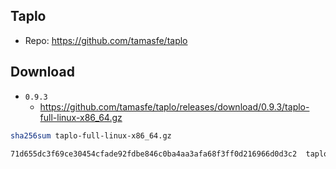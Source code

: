 ## Taplo

- Repo: https://github.com/tamasfe/taplo

## Download

- `0.9.3`
    - https://github.com/tamasfe/taplo/releases/download/0.9.3/taplo-full-linux-x86_64.gz

```sh
sha256sum taplo-full-linux-x86_64.gz

71d655dc3f69ce30454cfade92fdbe846c0ba4aa3afa68f3ff0d216966d0d3c2  taplo-full-linux-x86_64.gz
```

